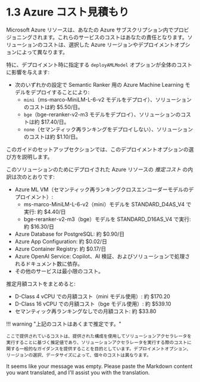 # 1.3 Azure コスト見積もり

Microsoft Azure リソースは、あなたの Azure サブスクリプション内でプロビジョニングされます。これらのサービスのコストはあなたの責任となります。ソリューションのコストは、選択した Azure リージョンやデプロイメントオプションによって異なります。

特に、デプロイメント時に指定する `deployAMLModel` オプションが全体のコストに影響を与えます:

- 次のいずれかの設定で Semantic Ranker 用の Azure Machine Learning モデルをデプロイすることにより:
    - `mini`（ms-marco-MiniLM-L-6-v2 モデルをデプロイ）、ソリューションのコストは約 $5.50/日。
    - `bge`（bge-reranker-v2-m3 モデルをデプロイ）、ソリューションのコストは約 $17.40/日。
    - `none`（セマンティック再ランキングをデプロイしない）、ソリューションのコストは約 $1.10/日。

このガイドのセットアップセクションでは、このデプロイメントオプションの選び方を説明します。

このソリューションのためにデプロイされた Azure リソースの _推定コスト_ の内訳は次のとおりです:

- Azure ML VM（セマンティック再ランキングクロスエンコーダーモデルのデプロイメント）:
    - ms-marco-MiniLM-L-6-v2（mini）モデルを STANDARD_D4AS_V4 で実行: 約 $4.40/日
    - bge-reranker-v2-m3（bge）モデルを STANDARD_D16AS_V4 で実行: 約 $16.30/日
- Azure Database for PostgreSQL: 約 $0.90/日
- Azure App Configuration: 約 $0.02/日
- Azure Container Registry: 約 $0.17/日
- Azure OpenAI Service: Copilot、AI 検証、およびソリューションで処理されるドキュメント数に依存。
- その他のサービスは最小限のコスト。

推定月額コストをまとめると:

- D-Class 4 vCPU での月額コスト（mini モデル使用）: 約 $170.20
- D-Class 16 vCPU での月額コスト（bge モデル使用）: 約 $539.10
- セマンティック再ランキングなしでの月額コスト: 約 $33.80

!!! warning "上記のコストはあくまで推定です。"

    ここで提供されているコストは、提供された構成を使用してソリューションアクセラレータを実行することに基づく推定値であり、ソリューションアクセラレータを実行する際のコストに関する一般的なガイダンスを提供することを目的としています。デプロイメントオプション、リージョンの選択、データサイズによって、個々のコストは異なります。

It seems like your message was empty. Please paste the Markdown content you want translated, and I'll assist you with the translation.
